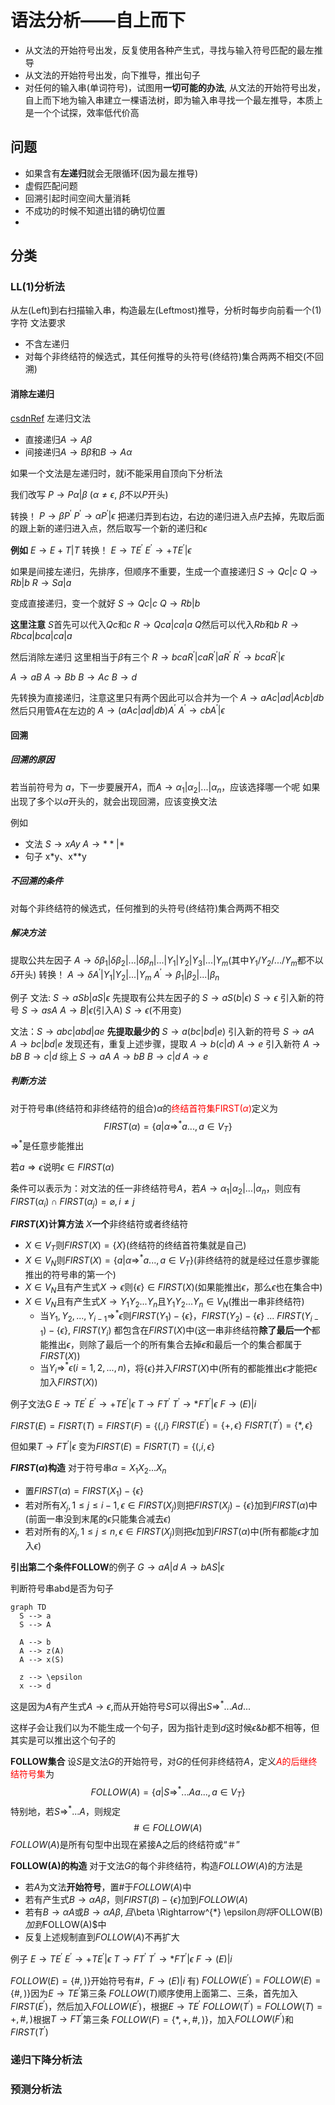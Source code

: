 # 语法分析——自上而下
- 从文法的开始符号出发，反复使用各种产生式，寻找与输入符号匹配的最左推导
- 从⽂法的开始符号出发，向下推导，推出句⼦
- 对任何的输入串(单词符号)，试图⽤**⼀切可能的办法**, 从⽂法的开始符号出发，⾃上⽽下地为输入串建⽴⼀棵语法树，即为输入串寻找⼀个最左推导，本质上是一个个试探，效率低代价高

## 问题
- 如果含有**左递归**就会无限循环(因为最左推导)
- 虚假匹配问题
- 回溯引起时间空间大量消耗
- 不成功的时候不知道出错的确切位置
- 
## 分类
### LL(1)分析法
从左(Left)到右扫描输入串，构造最左(Leftmost)推导，分析时每步向前看⼀个(1)字符
文法要求
- 不含左递归
- 对每个非终结符的候选式，其任何推导的头符号(终结符)集合两两不相交(不回溯)


#### 消除左递归
[csdnRef](https://blog.csdn.net/qq2071114140/article/details/102787831)
左递归文法
- 直接递归$A \rightarrow A\beta$
- 间接递归$A \rightarrow B\beta$和$B \rightarrow A\alpha$

如果一个文法是左递归时，就i不能采用自顶向下分析法

我们改写
$P \rightarrow P\alpha|\beta$ ($\alpha \neq \epsilon$, $\beta$不以$P$开头)

转换！
$P \rightarrow \beta P^{'}$
$P^{'} \rightarrow \alpha P^{'}|\epsilon$
把递归弄到右边，右边的递归进入点$P$去掉，先取后面的跟上新的递归进入点，然后取写一个新的递归和$\epsilon$

**例如**
$E \rightarrow E + T | T$
转换！
$E \rightarrow TE^{'}$
$E^{'} \rightarrow +TE^{'}|\epsilon$

如果是间接左递归，先排序，但顺序不重要，生成一个直接递归
$S \rightarrow Qc|c$
$Q \rightarrow Rb|b$
$R \rightarrow Sa|a$

变成直接递归，变一个就好
$S \rightarrow Qc|c$
$Q \rightarrow Rb|b$

**这里注意**
$S$首先可以代入$Qc$和$c$
$R \rightarrow Qca|ca|a$
$Q$然后可以代入$Rb$和$b$
$R \rightarrow Rbca|bca|ca|a$

然后消除左递归
这里相当于$\beta$有三个
$R \rightarrow bcaR^{'}|caR^{'}|aR^{'}$
$R^{'} \rightarrow bcaR^{'}|\epsilon$

$A \rightarrow aB$
$A \rightarrow Bb$
$B \rightarrow Ac$
$B \rightarrow d$

先转换为直接递归，注意这里只有两个因此可以合并为一个
$A \rightarrow aAc|ad|Acb|db$
然后只用管$A$在左边的
$A \rightarrow (aAc|ad|db)A^{'}$
$A^{'} \rightarrow cbA^{'}|\epsilon$

#### 回溯
##### 回溯的原因
若当前符号为 $a$，下一步要展开$A$，而$A \rightarrow \alpha_1|\alpha_2|...|\alpha_n$，应该选择哪一个呢
如果出现了多个以$a$开头的，就会出现回溯，应该变换文法

例如
- 文法
$S \rightarrow xAy$
$A \rightarrow **|*$
- 句子
x*y、x**y


##### 不回溯的条件
对每个非终结符的候选式，任何推到的头符号(终结符)集合两两不相交

##### 解决方法
提取公共左因子
$A \rightarrow \delta \beta_1|\delta \beta_2|...|\delta \beta_n|...|Y_1|Y_2|Y_3|...|Y_m$(其中$Y_1/Y_2/.../Y_m$都不以$\delta$开头)
转换！
$A \rightarrow \delta A^{'}|Y_1|Y_2|...|Y_m$
$A^{'} \rightarrow \beta_1|\beta_2|...|\beta_n$

例子
文法: $S \rightarrow aSb|aS|\epsilon$
先提取有公共左因子的
$S \rightarrow aS(b|\epsilon)$
$S \rightarrow \epsilon$
引入新的符号
$S \rightarrow asA$
$A \rightarrow B|\epsilon$(引入A)
$S \rightarrow \epsilon$(不用变)

文法：$S \rightarrow abc|abd|ae$
**先提取最少的**
$S \rightarrow a(bc|bd|e)$
引入新的符号
$S \rightarrow aA$
$A \rightarrow bc|bd|e$
发现还有，重复上述步骤，提取
$A \rightarrow b(c|d)$
$A \rightarrow e$
引入新符
$A \rightarrow bB$
$B \rightarrow c|d$
综上
$S \rightarrow aA$
$A \rightarrow bB$
$B \rightarrow c|d$
$A \rightarrow e$

##### 判断方法
对于符号串(终结符和非终结符的组合)$\alpha$的<font style="color:red;">终结首符集FIRST($\alpha$)</font>定义为$$FIRST(\alpha) = \{a| \alpha \Rightarrow^{*} a..., a \in V_T \}$$
$\Rightarrow^{*}$是任意步能推出

若$a \Rightarrow \epsilon$说明$\epsilon \in FIRST(\alpha)$

条件可以表示为：对文法的任一非终结符号$A$，若$A \rightarrow \alpha_1|\alpha_2|...|\alpha_n$，则应有$FIRST(\alpha_i) \cap FIRST(\alpha_j) = \varnothing, i \neq j$

**$FIRST(X)$计算方法**
$X$**一个**非终结符或者终结符
- $X \in V_T$则$FIRST(X) = \{X\}$(终结符的终结首符集就是自己)
- $X \in V_N$则$FIRST(X) = \{a| \alpha \Rightarrow^{*} a..., a \in V_T \}$(非终结符的就是经过任意步骤能推出的符号串的第一个)
- $X \in V_N$且有产生式$X \rightarrow \epsilon$则$\{ \epsilon \} \in FIRST(X)$(如果能推出$\epsilon$，那么$\epsilon$也在集合中)
- $X \in V_N$且有产生式$X \rightarrow Y_1Y_2...Y_n$且$Y_1Y_2...Y_n \in V_N$(推出一串非终结符)
  - 当$Y_1, Y_2, ..., Y_{i-1} \Rightarrow^{*} \epsilon$则$FIRST(Y_1) - \{\epsilon\}$，$FIRST(Y_2) - \{\epsilon\}$ ... $FIRST(Y_{i-1}) - \{\epsilon\}$, $FIRST(Y_i)$ 都包含在$FIRST(X)$中(这一串非终结符**除了最后一个**都能推出$\epsilon$，则除了最后一个的所有集合去掉$\epsilon$和最后一个的集合都属于$FIRST(X)$)
  - 当$Y_i \Rightarrow^{*} \epsilon(i=1,2,...,n)$，将$\{\epsilon\}$并入$FIRST(X)$中(所有的都能推出$\epsilon$才能把$\epsilon$加入$FIRST(X)$)

例子文法G
$E \rightarrow TE^{'}$
$E^{'} \rightarrow +TE^{'}|\epsilon$
$T \rightarrow FT^{'}$
$T^{'} \rightarrow *FT^{'}|\epsilon$
$F \rightarrow (E)|i$

$FIRST(E) = FISRT(T) = FIRST(F) = \{(,i\}$
$FIRST(E^{'}) = \{+, \epsilon\}$
$FISRT(T^{'}) = \{*,\epsilon\}$

但如果$T \rightarrow FT^{'}|\epsilon$
变为$FIRST(E) = FISRT(T) = \{(,i,\epsilon\}$

**$FIRST(\alpha)$构造**
对于符号串$\alpha = X_1X_2...X_n$
- 置$FIRST(\alpha) = FIRST(X_1) - \{\epsilon\}$
- 若对所有$X_j, 1 \le j \le i-1, \epsilon \in FIRST(X_j)$则把$FIRST(X_j) - \{\epsilon\}$加到$FIRST(\alpha)$中(前面一串没到末尾的$\epsilon$只能集合减去$\epsilon$)
- 若对所有的$X_j, 1 \le j \le n, \epsilon \in FIRST(X_j)$则把$\epsilon$加到$FIRST(\alpha)$中(所有都能$\epsilon$才加入$\epsilon$)

**引出第二个条件FOLLOW**的例子
$G \rightarrow aA|d$
$A \rightarrow bAS|\epsilon$

判断符号串abd是否为句子
```mermaid
graph TD
  S --> a
  S --> A

  A --> b
  A --> z(A)
  A --> x(S)

  z --> \epsilon
  x --> d
```
这是因为$A$有产生式$A \rightarrow \epsilon$,而从开始符号$S$可以得出$S \Rightarrow^{*} ...Ad...$

这样子会让我们以为不能生成一个句子，因为指针走到$d$这时候$\epsilon$&$b$都不相等，但其实是可以推出这个句子的

**FOLLOW集合**
设$S$是文法$G$的开始符号，对$G$的任何非终结符$A$，定义<font style="color: red">$A$的后继终结符号集</font>为
$$FOLLOW(A) = \{ a | S \Rightarrow^{*} ...Aa..., a \in V_T\}$$
特别地，若$S \Rightarrow^{*} ...A$，则规定$$\# \in FOLLOW(A)$$
$FOLLOW(A)$是所有句型中出现在紧接A之后的终结符或“＃”

**FOLLOW(A)的构造**
对于文法$G$的每个非终结符，构造$FOLLOW(A)$的方法是
- 若$A$为文法**开始符号**，置$\#$于$FOLLOW(A)$中
- 若有产生式$B \rightarrow \alpha A \beta$，则$FIRST(\beta) - \{\epsilon\}$加到$FOLLOW(A)$
- 若有$B\rightarrow \alpha A$或$B \rightarrow \alpha A \beta, 且$\beta \Rightarrow^{*} \epsilon$则将$FOLLOW(B)$加到$FOLLOW(A)$中
- 反复上述规制直到$FOLLOW(A)$不再扩大

例子
$E \rightarrow TE^{'}$
$E^{'} \rightarrow +TE^{'}|\epsilon$
$T \rightarrow FT^{'}$
$T^{'} \rightarrow *FT^{'}|\epsilon$
$F \rightarrow (E)|i$

$FOLLOW(E) = \{\#,)\}$开始符号有$\#$，$F \rightarrow (E)|i$ 有$)$
$FOLLOW(E^{'}) = FOLLOW(E) = \{\#,)\}$因为$E \rightarrow TE^{'}$第三条
$FOLLOW(T)$顺序使用上面第二、三条，首先加入$FIRST(E^{'})$，然后加入$FOLLOW(E^{'})$，根据$E \rightarrow TE^{'}$
$FOLLOW(T^{'}) = FOLLOW(T) = { +, \#, )}$根据$T \rightarrow FT^{'}$第三条
$FOLLOW(F) = \{*, +, \#, )\}$，加入$FOLLOW(F^{'})$和$FIRST(T^{'})$


### 递归下降分析法

### 预测分析法